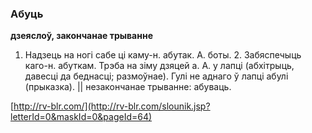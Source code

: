 ### Абуць
**дзеяслоў, закончанае трыванне**

1. Надзець на ногі сабе ці каму-н. абутак. А. боты. 2. Забяспечыць каго-н. абуткам. Трэба на зіму дзяцей а. А. у лапці (абхітрыць, давесці да беднасці; размоўнае). Гулі не аднаго ў лапці абулі (прыказка). || незакончанае трыванне: абуваць.

<a rel="author">[http://rv-blr.com/](http://rv-blr.com/slounik.jsp?letterId=0&maskId=0&pageId=64)</a>
